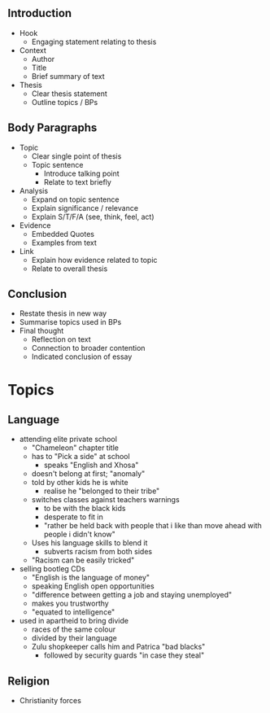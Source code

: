 ## Introduction
- Hook
	- Engaging statement relating to thesis
- Context
	- Author
	- Title
	- Brief summary of text
- Thesis
	- Clear thesis statement
	- Outline topics / BPs
## Body Paragraphs
- Topic
	- Clear single point of thesis
	- Topic sentence
		- Introduce talking point
		- Relate to text briefly
- Analysis
	- Expand on topic sentence
	- Explain significance / relevance
	- Explain S/T/F/A (see, think, feel, act)
- Evidence
	- Embedded Quotes
	- Examples from text
- Link
	- Explain how evidence related to topic
	- Relate to overall thesis
## Conclusion
- Restate thesis in new way
- Summarise topics used in BPs
- Final thought
	- Reflection on text
	- Connection to broader contention
	- Indicated conclusion of essay
# Topics
## Language
- attending elite private school
	- "Chameleon" chapter title
	- has to "Pick a side" at school
		- speaks "English and Xhosa"
	- doesn't belong at first; "anomaly" 
	- told by other kids he is white
		- realise he "belonged to their tribe"
	- switches classes against teachers warnings
		- to be with the black kids
		- desperate to fit in
		- "rather be held back with people that i like than move ahead with people i didn't know"
	- Uses his language skills to blend it
		- subverts racism from both sides
	- "Racism can be easily tricked"
- selling bootleg CDs
	- "English is the language of money"
	- speaking English open opportunities
	- "difference between getting a job and staying unemployed"
	- makes you trustworthy
	- "equated to intelligence"
- used in apartheid to bring divide
	- races of the same colour
	- divided by their language
	- Zulu shopkeeper calls him and Patrica "bad blacks"
		- followed by security guards "in case they steal"
## Religion
- Christianity forces 